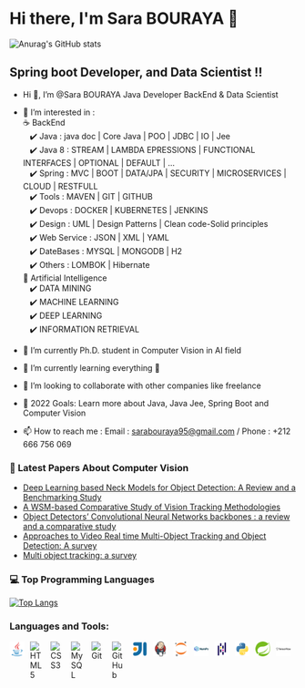 # Hi there, I'm Sara BOURAYA 👋 

![Anurag's GitHub stats](https://github-readme-stats.vercel.app/api?username=sarabouraya&theme=radical&show_icons=true)
## Spring boot Developer, and Data Scientist !!
-  Hi 👋, I’m @Sara BOURAYA Java Developer BackEnd & Data Scientist
- 👀 I’m interested in :<br>
        ☕ BackEnd <br>
          &nbsp; &nbsp;✔️ Java : java doc | Core Java | POO | JDBC | IO | Jee  <br>
          &nbsp; &nbsp;✔️ Java 8 : STREAM | LAMBDA EPRESSIONS | FUNCTIONAL INTERFACES | OPTIONAL | DEFAULT | ... <br>
          &nbsp; &nbsp;✔️ Spring : MVC | BOOT | DATA/JPA | SECURITY | MICROSERVICES | CLOUD | RESTFULL  <br>
          &nbsp; &nbsp;✔️ Tools : MAVEN | GIT | GITHUB <br>
          &nbsp; &nbsp;✔️ Devops : DOCKER | KUBERNETES | JENKINS <br> 
          &nbsp; &nbsp;✔️ Design : UML | Design Patterns | Clean code-Solid principles <br>
          &nbsp; &nbsp;✔️ Web Service : JSON | XML | YAML <br>
          &nbsp; &nbsp;✔️ DateBases : MYSQL | MONGODB | H2<br>
          &nbsp; &nbsp;✔️ Others : LOMBOK | Hibernate <br>
        🤖 Artificial Intelligence <br>
          &nbsp; &nbsp;✔️ DATA MINING <br>
          &nbsp; &nbsp;✔️ MACHINE LEARNING <br>
          &nbsp; &nbsp;✔️ DEEP LEARNING <br>
          &nbsp; &nbsp;✔️ INFORMATION RETRIEVAL <br>
        
- 🌱 I’m currently Ph.D. student in Computer Vision in AI field<br>
- 📖 I’m currently learning everything 🤣 <br>
- 👯 I’m looking to collaborate with other companies like freelance <br>
- 🥅 2022 Goals: Learn more about Java, Java Jee, Spring Boot and Computer Vision  <br>
- 📫 How to reach me : Email : sarabouraya95@gmail.com / Phone : +212 666 756 069 <br>



### 📕 Latest Papers About Computer Vision

<!-- BLOG-POST-LIST:START -->
- [Deep Learning based Neck Models for Object Detection: A Review and a Benchmarking Study](https://thesai.org/Publications/ViewPaper?Volume=12&Issue=11&Code=IJACSA&SerialNo=19)
- [A WSM-based Comparative Study of Vision Tracking Methodologies](https://thesai.org/Publications/ViewPaper?Volume=12&Issue=8&Code=IJACSA&SerialNo=11)
- [Object Detectors’ Convolutional Neural Networks backbones : a review and a comparative study](http://www.warse.org/IJETER/archives/archivesDetiles/?heading=Volume%209%20No.11%20(2021))
- [Approaches to Video Real time Multi-Object Tracking and Object Detection: A survey](https://ieeexplore.ieee.org/abstract/document/9552095)
- [Multi object tracking: a survey](https://www.spiedigitallibrary.org/conference-proceedings-of-spie/11878/118780I/Multi-object-tracking-a-survey/10.1117/12.2602901.full?SSO=1)
<!-- BLOG-POST-LIST:END -->

### 💻 Top Programming Languages

[![Top Langs](https://github-readme-stats.vercel.app/api/top-langs/?username=sarabouraya&layout=compact&theme=radical)](https://github.com/anuraghazra/github-readme-stats)

### Languages and Tools:
<img align="left" alt="java" width="26px" src="https://github.com/devicons/devicon/blob/master/icons/java/java-original.svg" style="padding-right:10px;" />
<img align="left" alt="HTML5" width="26px" src="https://cdn.jsdelivr.net/gh/devicons/devicon/icons/html5/html5-original.svg" style="padding-right:10px;" />
<img align="left" alt="CSS3" width="26px" src="https://cdn.jsdelivr.net/gh/devicons/devicon/icons/css3/css3-original.svg" style="padding-right:10px;" />
<img align="left" alt="MySQL" width="26px" src="https://cdn.jsdelivr.net/gh/devicons/devicon/icons/mysql/mysql-original.svg" style="padding-right:10px;" />
<img align="left" alt="Git" width="26px" src="https://cdn.jsdelivr.net/gh/devicons/devicon/icons/git/git-original.svg" style="padding-right:10px;" />
<img align="left" alt="GitHub" width="26px" src="https://user-images.githubusercontent.com/3369400/139447912-e0f43f33-6d9f-45f8-be46-2df5bbc91289.png" style="padding-right:10px;" />
<img align="left" alt="Intellij" width="26px" src="https://github.com/devicons/devicon/blob/master/icons/intellij/intellij-original.svg" style="padding-right:10px;" />

<img align="left" alt="Jenkins" width="26px" src="https://github.com/devicons/devicon/blob/master/icons/jenkins/jenkins-original.svg" style="padding-right:10px;" />
<img align="left" alt="Jupyter" width="26px" src="https://github.com/devicons/devicon/blob/master/icons/jupyter/jupyter-original.svg" style="padding-right:10px;" />
<img align="left" alt="Numpy" width="26px" src="https://github.com/devicons/devicon/blob/master/icons/numpy/numpy-original-wordmark.svg" style="padding-right:10px;" />
<img align="left" alt="Pandas" width="26px" src="https://github.com/devicons/devicon/blob/master/icons/pandas/pandas-original.svg" style="padding-right:10px;" />
<img align="left" alt="Python" width="26px" src="https://github.com/devicons/devicon/blob/master/icons/python/python-original.svg" style="padding-right:10px;" />

<img align="left" alt="Spring" width="26px" src="https://github.com/devicons/devicon/blob/master/icons/spring/spring-original.svg" style="padding-right:10px;" />

<img align="left" alt="Tensorflow" width="26px" src="https://github.com/devicons/devicon/blob/master/icons/tensorflow/tensorflow-line-wordmark.svg" style="padding-right:10px;" />



